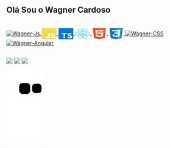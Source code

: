 ## Olá Sou o Wagner Cardoso

<div align="center">
  <a href="https://github.com/Cardoso21">
<!--   <img height="140em" src="https://github-readme-stats.vercel.app/api?username=Cardoso21&show_icons=true&theme=dark&include_all_commits=true&count_private=true"/>
  <img height="140em" src="https://github-readme-stats.vercel.app/api/top-langs/?username=Cardoso21&layout=compact&langs_count=7&theme=dark"/> -->
</div>
<div style="display: inline_block"><br>  
  <img align="center" alt="Wagner-Js" height="30" width="40" src="https://cdn.jsdelivr.net/gh/devicons/devicon/icons/java/java-original.svg" />          
  <img align="center" alt="Wagner-Js" height="30" width="40" src="https://raw.githubusercontent.com/devicons/devicon/master/icons/javascript/javascript-plain.svg">
  <img align="center" alt="Wagner-Ts" height="30" width="40" src="https://raw.githubusercontent.com/devicons/devicon/master/icons/typescript/typescript-plain.svg">
  <img align="center" alt="Wagner-React" height="30" width="40" src="https://raw.githubusercontent.com/devicons/devicon/master/icons/react/react-original.svg">
  <img align="center" alt="Wagner-HTML" height="30" width="40" src="https://raw.githubusercontent.com/devicons/devicon/master/icons/html5/html5-original.svg">
  <img align="center" alt="Wagner-CSS" height="30" width="40" src="https://raw.githubusercontent.com/devicons/devicon/master/icons/css3/css3-original.svg">
  <img align="center" alt="Wagner-CSS" height="30" width="40" src="https://cdn.jsdelivr.net/gh/devicons/devicon/icons/flutter/flutter-original.svg" />
  <img align="center" alt="Wagner-Angular" height="30" width="40" src="https://cdn.jsdelivr.net/gh/devicons/devicon/icons/angularjs/angularjs-original.svg" />  
  
  ##
  </div>


<div>   
<a href="https://www.linkedin.com/in/wagner-cardoso-a57324168" target="_blank"><img src="https://img.shields.io/badge/-LinkedIn-%230077B5?style=for-the-badge&logo=linkedin&logoColor=white" target="_blank"></a> 
  <a href="https://instagram.com/waguinhocrm" target="_blank"><img src="https://img.shields.io/badge/-Instagram-%23E4405F?style=for-the-badge&logo=instagram&logoColor=white" target="_blank"></a>   
  <a href = "mailto:wagner.cardoso20@gmail.com"><img src="https://img.shields.io/badge/-Gmail-%23333?style=for-the-badge&logo=gmail&logoColor=white" target="_blank"></a>
  
 
  ![Snake animation](https://github.com/rafaballerini/rafaballerini/blob/output/github-contribution-grid-snake.svg)
 
</div>



